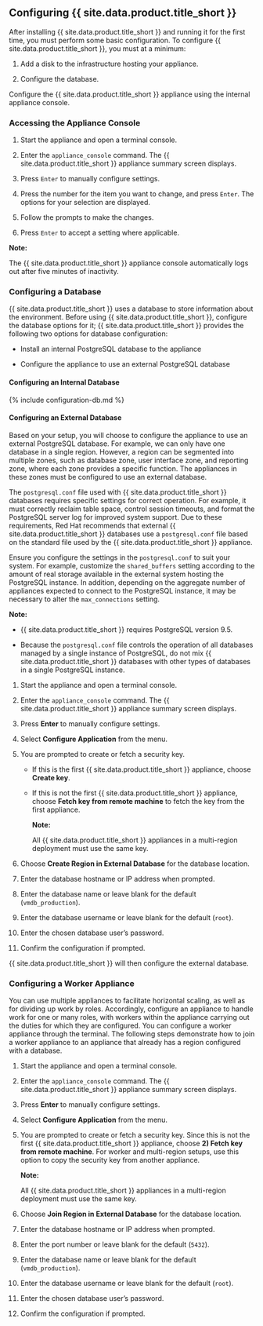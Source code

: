 ## Configuring {{ site.data.product.title_short }}

After installing {{ site.data.product.title_short }} and running it for the first time, you must
perform some basic configuration. To configure {{ site.data.product.title_short }}, you must at a
minimum:

1.  Add a disk to the infrastructure hosting your appliance.

2.  Configure the database.

Configure the {{ site.data.product.title_short }} appliance using the internal appliance console.

### Accessing the Appliance Console

1.  Start the appliance and open a terminal console.

2.  Enter the `appliance_console` command. The {{ site.data.product.title_short }} appliance
    summary screen displays.

3.  Press `Enter` to manually configure settings.

4.  Press the number for the item you want to change, and press `Enter`. The options for your
    selection are displayed.

5.  Follow the prompts to make the changes.

6.  Press `Enter` to accept a setting where applicable.

**Note:**

The {{ site.data.product.title_short }} appliance console automatically logs out after five minutes
of inactivity.

### Configuring a Database

{{ site.data.product.title_short }} uses a database to store information about the environment.
Before using {{ site.data.product.title_short }}, configure the database options for it;
{{ site.data.product.title_short }} provides the following two options for database
configuration:

  - Install an internal PostgreSQL database to the appliance

  - Configure the appliance to use an external PostgreSQL database

#### Configuring an Internal Database

{% include configuration-db.md %}

#### Configuring an External Database

Based on your setup, you will choose to configure the appliance to use an external PostgreSQL
database. For example, we can only have one database in a single region. However, a region can be
segmented into multiple zones, such as database zone, user interface zone, and reporting zone,
where each zone provides a specific function. The appliances in these zones must be configured to
use an external database.

The `postgresql.conf` file used with {{ site.data.product.title_short }} databases requires
specific settings for correct operation. For example, it must correctly reclaim table space,
control session timeouts, and format the PostgreSQL server log for improved system support. Due to
these requirements, Red Hat recommends that external {{ site.data.product.title_short }} databases
use a `postgresql.conf` file based on the standard file used by the
{{ site.data.product.title_short }} appliance.

Ensure you configure the settings in the `postgresql.conf` to suit your system. For example,
customize the `shared_buffers` setting according to the amount of real storage available in the
external system hosting the PostgreSQL instance. In addition, depending on the aggregate number of
appliances expected to connect to the PostgreSQL instance, it may be necessary to alter the
`max_connections` setting.

**Note:**

  - {{ site.data.product.title_short }} requires PostgreSQL version 9.5.

  - Because the `postgresql.conf` file controls the operation of all databases managed by a single
    instance of PostgreSQL, do not mix {{ site.data.product.title_short }} databases with other
    types of databases in a single PostgreSQL instance.

1.  Start the appliance and open a terminal console.

2.  Enter the `appliance_console` command. The {{ site.data.product.title_short }} appliance
    summary screen displays.

3.  Press **Enter** to manually configure settings.

4.  Select **Configure Application** from the menu.

5.  You are prompted to create or fetch a security key.

      - If this is the first {{ site.data.product.title_short }} appliance, choose **Create key**.

      - If this is not the first {{ site.data.product.title_short }} appliance, choose
        **Fetch key from remote machine** to fetch the key from the first appliance.

        **Note:**

        All {{ site.data.product.title_short }} appliances in a multi-region deployment must use
        the same key.

6.  Choose **Create Region in External Database** for the database location.

7.  Enter the database hostname or IP address when prompted.

8.  Enter the database name or leave blank for the default (`vmdb_production`).

9.  Enter the database username or leave blank for the default (`root`).

10. Enter the chosen database user’s password.

11. Confirm the configuration if prompted.

{{ site.data.product.title_short }} will then configure the external database.

### Configuring a Worker Appliance

You can use multiple appliances to facilitate horizontal scaling, as well as for dividing up work
by roles. Accordingly, configure an appliance to handle work for one or many roles, with workers
within the appliance carrying out the duties for which they are configured. You can configure a
worker appliance through the terminal. The following steps demonstrate how to join a worker
appliance to an appliance that already has a region configured with a database.

1.  Start the appliance and open a terminal console.

2.  Enter the `appliance_console` command. The {{ site.data.product.title_short }} appliance
    summary screen displays.

3.  Press **Enter** to manually configure settings.

4.  Select **Configure Application** from the menu.

5.  You are prompted to create or fetch a security key. Since this is not the first
    {{ site.data.product.title_short }} appliance, choose **2) Fetch key from remote machine**. For
    worker and multi-region setups, use this option to copy the security key from another appliance.

    **Note:**

    All {{ site.data.product.title_short }} appliances in a multi-region deployment must use the
    same key.

6.  Choose **Join Region in External Database** for the database location.

7.  Enter the database hostname or IP address when prompted.

8.  Enter the port number or leave blank for the default (`5432`).

9.  Enter the database name or leave blank for the default (`vmdb_production`).

10. Enter the database username or leave blank for the default (`root`).

11. Enter the chosen database user’s password.

12. Confirm the configuration if prompted.
